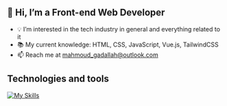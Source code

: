 ## 👋 Hi, I’m a Front-end Web Developer

- 💡 I’m interested in the tech industry in general and everything related to it
- 📚 My current knowledge: HTML, CSS, JavaScript, Vue.js, TailwindCSS
- 📫 Reach me at mahmoud_gadallah@outlook.com

## Technologies and tools

[![My Skills](https://skillicons.dev/icons?i=html,css,js,vscode,git,github,npm,vue,tailwindcss,vite,postman)](https://skillicons.dev)

<!--- - 🌱 I’m currently learning ... --->
